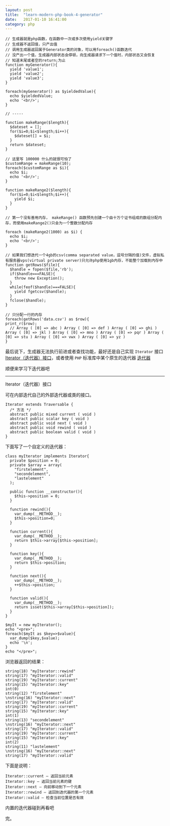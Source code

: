 ```yaml
---
layout: post
title:  "learn-modern-php-book-4-generator"
date:   2017-01-10 16:41:00
category: php
---
```


    // 生成器就是php函数，在函数中一次或多次使用yield关键字
    // 生成器不返回值，只产出值
    // 调用生成器返回属于Generator类的对象，可以用foreach()函数迭代
    // 没产出一个值，生成器内部状态会停顿，向生成器请求下一个值时，内部状态又会恢复
    // 知道末尾或者空的return;为止
    function myGenerator(){
      yield 'value1';
      yield 'value2';
      yield 'value3';
    }

    foreach(myGenerator() as $yieldedValue){
      echo $yieldedValue;
      echo '<br/>';
    }

    // -----

    function makeRange($length){
      $dateset = [];
      for($i=0;$i<$length;$i++){
        $dateset[] = $i;
      }
      return $dateset;
    }

    // 这里写 100000 什么的就很可怕了
    $customRange = makeRange(10);
    foreach($customRange as $i){
      echo $i;
      echo '<br/>';
    }

    function makeRange2($length){
      for($i=0;$i<$length;$i++){
        yield $i;
      }
    }

    // 第一个没有善用内存， makeRange() 函数预先创建一个由十万个证书组成的数组分配内存，而使用makeRange2()只会为一个整数分配内存

    foreach (makeRange2(1000) as $i) {
      echo $i;
      echo '<br/>';
    }

    // 如果我们想迭代一个4gb的csv(comma separated value，逗号分隔的值)文件，虚拟私有服务器vps(virtual private server)只允许php使用1gb内存，不能整个加载到内存中
    function getRows($file){
      $handle = fopen($file,'rb');
      if($handle===FALSE){
        throw new Exception();
      }
      while(feof($handle)===FALSE){
        yield fgetcsv($handle);
      }
      fclose($handle);
    }

    // 只分配一行的内存
    foreach(getRows('data.csv') as $row){
    print_r($row);
      // Array ( [0] => abc ) Array ( [0] => def ) Array ( [0] => ghi ) Array ( [0] => jkl ) Array ( [0] => mno ) Array ( [0] => pqr ) Array ( [0] => stu ) Array ( [0] => vwx ) Array ( [0] => yz )
    }

最后说下，生成器无法执行前进或者查找功能，最好还是自己实现 `Iterator` 接口 [Iterator（迭代器）接口](http://php.net/manual/zh/class.iterator.php)，或者使用 `PHP` 标准库中某个原生的迭代器 [迭代器](http://php.net/manual/zh/spl.iterators.php)

顺便来学习下迭代器吧

---

Iterator（迭代器）接口 

可在内部迭代自己的外部迭代器或类的接口。

    Iterator extends Traversable {
      /* 方法 */
      abstract public mixed current ( void )
      abstract public scalar key ( void )
      abstract public void next ( void )
      abstract public void rewind ( void )
      abstract public boolean valid ( void )
    }

下面写了一个自定义的迭代器：

    class myIterator implements Iterator{
      private $position = 0;
      private $array = array(
        "firstelement",
        "secondelement",
        "lastelement"
      );

      public function __constructor(){
        $this->position = 0;
      }

      function rewind(){
        var_dump(__METHOD__);
        $this->position=0;
      }

      function current(){
        var_dump(__METHOD__);
        return $this->array[$this->position];
      }

      function key(){
        var_dump(__METHOD__);
        return $this->position;
      }

      function next(){
        var_dump(__METHOD__);
        ++$this->position;
      }

      function valid(){
        var_dump(__METHOD__);
        return isset($this->array[$this->position]);
      }
    }

    $myIt = new myIterator();
    echo "<pre>";
    foreach($myIt as $key=>$value){
      var_dump($key,$value);
      echo '\n';
    }
    echo "</pre>";

浏览器返回的结果：

    string(18) "myIterator::rewind"
    string(17) "myIterator::valid"
    string(19) "myIterator::current"
    string(15) "myIterator::key"
    int(0)
    string(12) "firstelement"
    \nstring(16) "myIterator::next"
    string(17) "myIterator::valid"
    string(19) "myIterator::current"
    string(15) "myIterator::key"
    int(1)
    string(13) "secondelement"
    \nstring(16) "myIterator::next"
    string(17) "myIterator::valid"
    string(19) "myIterator::current"
    string(15) "myIterator::key"
    int(2)
    string(11) "lastelement"
    \nstring(16) "myIterator::next"
    string(17) "myIterator::valid"

下面是说明：

    Iterator::current — 返回当前元素
    Iterator::key — 返回当前元素的键
    Iterator::next — 向前移动到下一个元素
    Iterator::rewind — 返回到迭代器的第一个元素
    Iterator::valid — 检查当前位置是否有效

内置的迭代器碰到再看吧

完。
